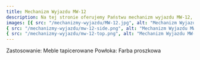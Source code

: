 ```yaml
---
title: Mechanizm Wyjazdu MW-12
description: Na tej stronie oferujemy Państwu mechanizm wyjazdu MW-12, przeznaczony do mebli tapicerowanych, takich jak kanapy, sofy itp. Mechanizm pozwala na proste i szybkie wysuwanie powierzchni przeznaczonej do spania.
images: [{ src: "/mechanizmy-wyjazdu/MW-12.jpg", alt: "Mechanizm Wyjazdu MW-12" },
{ src: "/mechanizmy-wyjazdu/mw-12-side.png", alt: "Mechanizm Wyjazdu MW-12" },
{ src: "/mechanizmy-wyjazdu/mw-12-top.png", alt: "Mechanizm Wyjazdu MW-12" }]
---
```


Zastosowanie: Meble tapicerowane
Powłoka: Farba proszkowa
